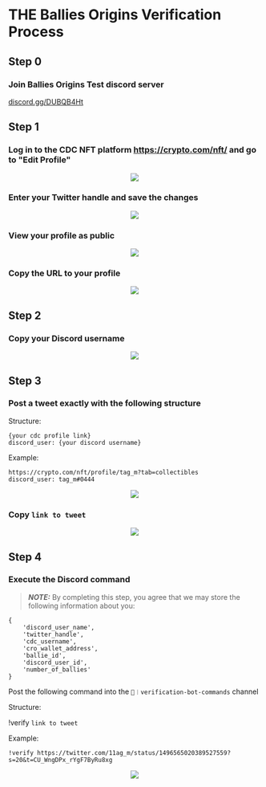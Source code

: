 # THE Ballies Origins Verification Process

## Step 0 <a name="step0"></a>
### Join Ballies Origins Test discord server <a name="step01"></a>

[discord.gg/DUBQB4Ht](https://discord.gg/DUBQB4Ht)

## Step 1 <a name="step1"></a>
### Log in to the CDC NFT platform https://crypto.com/nft/ and go to "Edit Profile" <a name="step11"></a>

<p align="center">
  <img src="https://user-images.githubusercontent.com/98609855/162613514-721f6c15-3a5b-46cf-b4fa-21850f81675e.png">
</p>

### Enter your Twitter handle and save the changes <a name="step12"></a>

<p align="center">
  <img src="https://user-images.githubusercontent.com/98609855/155388258-8bc01ffa-576c-4258-9f6c-bd99c82ea909.png">
</p>

### View your profile as public <a name="step13"></a>

<p align="center">
  <img src="https://user-images.githubusercontent.com/98609855/162613527-872ffc07-8d6e-41e8-bbfe-e17b18f7853e.png">
</p>

### Copy the URL to your profile <a name="step14"></a>

<p align="center">
  <img src="https://user-images.githubusercontent.com/98609855/162613592-bef3215e-c9f4-4c8c-a7fd-2bd46be00a8c.png">
</p>

## Step 2 <a name="step2"></a>
### Copy your Discord username <a name="step21"></a>

<p align="center">
  <img src="https://user-images.githubusercontent.com/98609855/162613671-3a2189ef-ea93-4c95-a487-61c920404e0b.gif">
</p>

## Step 3 <a name="step3"></a>
### Post a tweet exactly with the following structure <a name="step31"></a>
Structure:
```
{your cdc profile link}
discord_user: {your discord username}
```

Example:
```
https://crypto.com/nft/profile/tag_m?tab=collectibles
discord_user: tag_m#0444
```

<p align="center">
  <img src="https://user-images.githubusercontent.com/98609855/162613699-7b85c98e-7cd2-4b36-88f0-a667dd45e805.png">
</p>

### Copy ```link to tweet``` <a name="step32"></a>

<p align="center">
  <img src="https://user-images.githubusercontent.com/98609855/162614005-6f8b2943-6ca2-4fad-ac5b-3d6020fb6bdb.gif">
</p>

## Step 4 <a name="step4"></a>
### Execute the Discord command <a name="step41"></a>
> **_NOTE:_**  By completing this step, you agree that we may store the following information about you: 
```
{
    'discord_user_name',
    'twitter_handle',
    'cdc_username',
    'cro_wallet_address',
    'ballie_id',
    'discord_user_id',
    'number_of_ballies'
}
```


Post the following command into the ```🤖︱verification-bot-commands``` channel

Structure:

!verify ```link to tweet```

Example:

```!verify https://twitter.com/11ag_m/status/1496565020389527559?s=20&t=CU_WngDPx_rYgF7ByRu8xg```

<p align="center">
  <img src="https://user-images.githubusercontent.com/98609855/162299083-2b1ab365-fb33-4f36-bbc4-ee0dd87b59b9.png">
</p>
